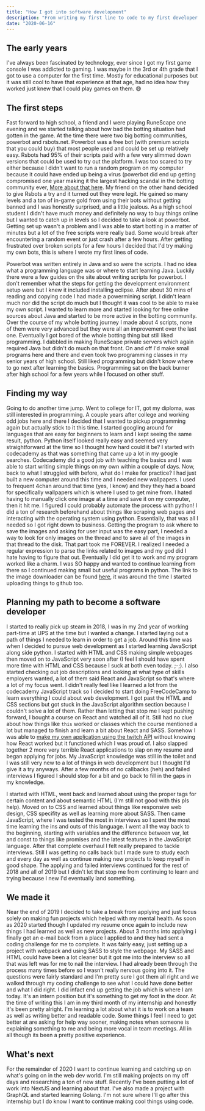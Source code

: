 ```yaml
---
title: "How I got into software development"
description: "From writing my first line to code to my first developer job."
date: "2020-06-16"
---
```


## The early years

I've always been fascinated by technology, ever since I got my first game console I was addicted to gaming. I was maybe in the 3rd or 4th grade that I got to use a computer for the first time. Mostly for educational purposes but it was still cool to have that experience at that age, had no idea how they worked just knew that I could play games on them. 😅

## The first steps

Fast forward to high school, a friend and I were playing RuneScape one evening and we started talking about how bad the botting situation had gotten in the game. At the time there were two big botting communities, powerbot and rsbots.net. Powerbot was a free bot (with premium scripts that you could buy) that most people used and could be set up relatively easy. Rsbots had 95% of their scripts paid with a few very slimmed down versions that could be used to try out the platform. I was too scared to try either because I didn't want to run a random program on my computer because it could have ended up being a virus (powerbot did end up getting compromised one year making it the largest hacking scandal in the botting community ever, [More about that here](https://rsplayers.fandom.com/wiki/Gh0st). My friend on the other hand decided to give Rsbots a try and it turned out they were legit. He gained so many levels and a ton of in-game gold from using their bots without getting banned and I was honestly surprised, and a little jealous. As a high school student I didn't have much money and definitely no way to buy things online but I wanted to catch up in levels so I decided to take a look at powerbot. Getting set up wasn't a problem and I was able to start botting in a matter of minutes but a lot of the free scripts were really bad. Some would break after encountering a random event or just crash after a few hours. After getting frustrated over broken scripts for a few hours I decided that I'd try making my own bots, this is where I wrote my first lines of code.

Powerbot was written entirely in Java and so were the scripts. I had no idea what a programming language was or where to start learning Java. Luckily there were a few guides on the site about writing scripts for powerbot. I don't remember what the steps for getting the development environment setup were but I knew it included installing eclipse. After about 30 mins of reading and copying code I had made a powermining script. I didn't learn much nor did the script do much but I thought it was cool to be able to make my own script. I wanted to learn more and started looking for free online sources about Java and started to be more active in the botting community. Over the course of my whole botting journey I made about 4 scripts, none of them were very advanced but they were all an improvement over the last one. Eventually I got bored of the whole botting thing but still liked programming. I dabbled in making RuneScape private servers which again required Java but didn't do much on that front. On and off I'd make small programs here and there and even took two programming classes in my senior years of high school. Still liked programming but didn't know where to go next after learning the basics. Programming sat on the back burner after high school for a few years while I focused on other stuff.

## Finding my way

Going to do another time jump. Went to college for IT, got my diploma, was still interested in programming. A couple years after college and working odd jobs here and there I decided that I wanted to pickup programming again but actually stick to it this time. I started googling around for languages that are easy for beginners to learn and I kept seeing the same result, python. Python itself looked really easy and seemed very straightforward at the time so I thought how hard could it be? I started with codecademy as that was something that came up a lot in my google searches. Codecademy did a good job with teaching the basics and I was able to start writing simple things on my own within a couple of days. Now, back to what I struggled with before, what do I make for practice? I had just built a new computer around this time and I needed new wallpapers. I used to frequent 4chan around that time (yes, I know) and they they had a board for specifically wallpapers which is where I used to get mine from. I hated having to manually click one image at a time and save it on my computer, then it hit me. I figured I could probably automate the process with python! I did a ton of research beforehand about things like scraping web pages and interacting with the operating system using python. Essentially, that was all I needed so I got right down to business. Getting the program to ask where to save the images and asking for user input was the easy part, I needed a way to look for only images on the thread and to save all of the images in that thread to the disk. That part took me FOREVER. I realized I needed a regular expression to parse the links related to images and my god did I hate having to figure that out. Eventually I did get it to work and my program worked like a charm. I was SO happy and wanted to continue learning from there so I continued making small but useful programs in python. The link to the image downloader can be found [here](https://github.com/Danex2/gimme-that/blob/master/gimme-that.py), it was around the time I started uploading things to github too.

## Planning my path to become a software developer

I started to really pick up steam in 2018, I was in my 2nd year of working part-time at UPS at the time but I wanted a change. I started laying out a path of things I needed to learn in order to get a job. Around this time was when I decided to pursue web development as I started learning JavaScript along side python. I started with HTML and CSS making simple webpages then moved on to JavaScript very soon after (I feel I should have spent more time with HTML and CSS because I suck at both even today. ;-;). I also started checking out job descriptions and looking at what type of skills employers wanted, a lot of them said React and JavaScript so that's where a lot of my focus went. I didn't really feel like I learned a lot from the codecademy JavaScript track so I decided to start doing FreeCodeCamp to learn everything I could about web development. I got past the HTML and CSS sections but got stuck in the JavaScript algorithm section because I couldn't solve a lot of them. Rather than letting that stop me I kept pushing forward, I bought a course on React and watched all of it. Still had no clue about how things like `this` worked or classes which the course mentioned a lot but managed to finish and learn a bit about React and SASS. Somehow I was able to [make my own application using the twitch API](https://github.com/Danex2/twitchy) without knowing how React worked but it functioned which I was proud of. I also slapped together 2 more very terrible React applications to slap on my resume and began applying for jobs. My JavaScript knowledge was still in the toilet and I was still very new to a lot of things in web development but I thought I'd give it a try anyways. After a few months of no callbacks (heh) and failed interviews I figured I should stop for a bit and go back to fill in the gaps in my knowledge.

I started with HTML, went back and learned about using the proper tags for certain content and about semantic HTML (I'm still not good with this pls help). Moved on to CSS and learned about things like responsive web design, CSS specifity as well as learning more about SASS. Then came JavaScript, where I was tested the most in interviews so I spent the most time learning the ins and outs of this language. I went all the way back to the beginning, starting with variables and the difference between var, let and const to things like promises and the latest features in the JavaScript language. After that complete overhaul I felt really prepared to tackle interviews. Still I was getting no calls back but I made sure to study each and every day as well as continue making new projects to keep myself in good shape. The applying and failed interviews continued for the rest of 2018 and all of 2019 but I didn't let that stop me from continuing to learn and trying because I new I'd eventually land something.

## We made it

Near the end of 2019 I decided to take a break from applying and just focus solely on making fun projects which helped with my mental health. As soon as 2020 started though I updated my resume once again to include new things I had learned as well as new projects. About 3 months into applying i finally got an e-mail back from a place I applied to and they had sent a coding challenge for me to complete. It was fairly easy, just setting up a project with webpack and using SASS to style the webpage. My SASS and HTML could have been a lot cleaner but it got me into the interview so all that was left was for me to nail the interview. I had already been through the process many times before so I wasn't really nervous going into it. The questions were fairly standard and I'm pretty sure I got them all right and we walked through my coding challenge to see what I could have done better and what I did right. I did infact end up getting the job which is where I am today. It's an intern position but it's something to get my foot in the door. At the time of writing this I am in my third month of my internship and honestly it's been pretty alright. I'm learning a lot about what it is to work on a team as well as writing better and readable code. Some things I feel I need to get better at are asking for help way sooner, making notes when someone is explaining something to me and being more vocal in team meetings. All in all though its been a pretty positive experience.

## What's next

For the remainder of 2020 I want to continue learning and catching up on what's going on in the web dev world. I'm still making projects on my off days and researching a ton of new stuff. Recently I've been putting a lot of work into NextJS and learning about that. I've also made a project with GraphQL and started learning Golang. I'm not sure where I'll go after this internship but I do know I want to continue making cool things using code.
